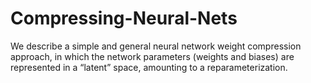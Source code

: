 # Compressing-Neural-Nets
We describe a simple and general neural network weight compression approach,
in which the network parameters (weights and biases) are represented in a “latent” space, amounting to a reparameterization.
